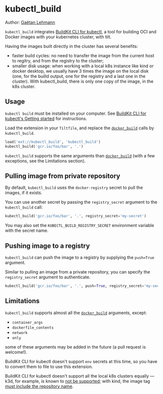 # kubectl_build

Author: [Gaëtan Lehmann](https://github.com/glehmann)

`kubectl_build` integrates [BuildKit CLI for kubectl](https://github.com/vmware-tanzu/buildkit-cli-for-kubectl), a tool for building OCI and Docker images with your kubernetes cluster, with tilt.

Having the images built directly in the cluster has several benefits:

* faster build cycles: no need to transfer the image from the current host to regitry, and from the registry to the cluster;
* smaller disk usage: when working with a local k8s instance like kind or docker desktop, we usually have 3 times the image on the local disk (one, for the builld output, one for the registry and a last one in the cluster). With kubectl_build, there is only one copy of the image, in the k8s cluster.


## Usage

`kubectl build` must be installed on your computer. See [BuildKit CLI for kubectl's Getting started](https://github.com/vmware-tanzu/buildkit-cli-for-kubectl#getting-started) for instructions.

Load the extension in your `Tiltfile`, and replace the [`docker_build`][docker_build] calls by `kubectl_build`.

``` python
load('ext://kubectl_build', 'kubectl_build')
kubectl_build('gcr.io/foo/bar', '.')
```

`kubectl_build` supports the same arguments than [`docker_build`][docker_build] (with a few exceptions, see the Limitations section).

## Pulling image from private repository

By default, `kubectl_build` uses the `docker-registry` secret to pull the images, if it exists.

You can use another secret by passing the `registry_secret` argument to the `kubectl_build` call:

``` python
kubectl_build('gcr.io/foo/bar', '.', registry_secret='my-secret')
```

You may also set the `KUBECTL_BUILD_REGISTRY_SECRET` environment variable with the secret name.

## Pushing image to a registry

`kubectl_build` can push the image to a registry by supplying the `push=True` argument.

Similar to pulling an image from a private repository, you can specify the `registry_secret` argument to authenticate.

```python
kubectl_build('gcr.io/foo/bar', '.', push=True, registry_secret='my-secret')
```

## Limitations

`kubectl_build` supports almost all the [`docker_build`][docker_build] arguments, except:

* `container_args`
* `dockerfile_contents`
* `network`
* `only`

some of these arguments may be added in the future (a pull request is welcome!).

BuildKit CLI for kubectl doesn't support `env` secrets at this time, so you have to convert them to file to use this extension.

BuildKit CLI for kubectl doesn't support all the local k8s clusters equally — k3d, for example, is known to [not be supported](https://github.com/vmware-tanzu/buildkit-cli-for-kubectl/blob/main/docs/installing.md#k3d); with kind, the image tag [must include the repository name](https://github.com/vmware-tanzu/buildkit-cli-for-kubectl/issues/79).

[docker_build]: https://docs.tilt.dev/api.html#api.docker_build
